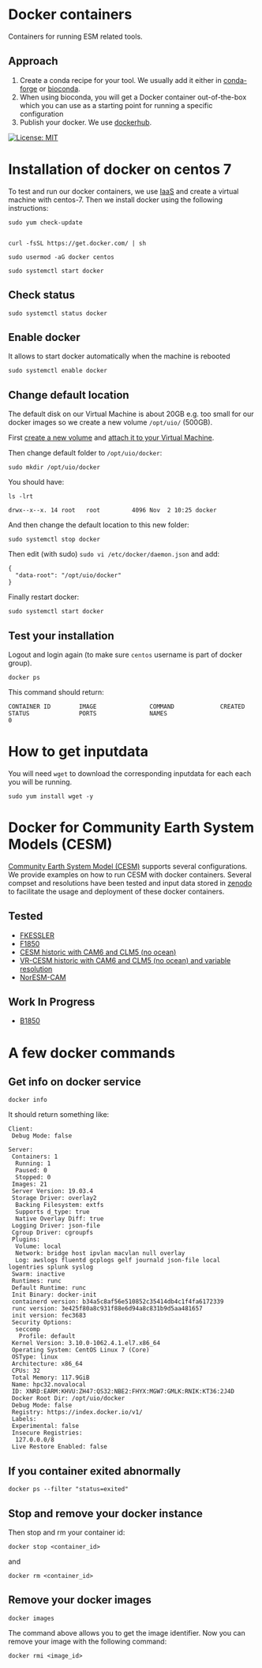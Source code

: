 # Docker containers

Containers for running ESM related tools.

## Approach

1. Create a conda recipe for your tool. We usually add it either in [conda-forge](https://conda-forge.org/) or [bioconda](https://bioconda.github.io/).
2. When using bioconda, you will get a Docker container out-of-the-box which you can use as a starting point for running a specific configuration
3. Publish your docker. We use [dockerhub](https://hub.docker.com/).

[![License: MIT](https://img.shields.io/badge/License-MIT-yellow.svg)](https://opensource.org/licenses/MIT)

# Installation of docker on centos 7

To test and run our docker containers, we use [IaaS](http://docs.uh-iaas.no/en/latest/) and create a virtual machine with centos-7. Then we install docker using the following instructions:

```
sudo yum check-update


curl -fsSL https://get.docker.com/ | sh

sudo usermod -aG docker centos

sudo systemctl start docker
```

## Check status

```
sudo systemctl status docker
```

## Enable docker 

It allows to start docker automatically when the machine is rebooted

```
sudo systemctl enable docker
```

## Change default location

The default disk on our Virtual Machine is about 20GB e.g. too small for our docker images so we create a new volume `/opt/uio/` (500GB).

First [create a new volume](http://docs.uh-iaas.no/en/latest/manage-volumes.html#create-a-volume) and [attach it to your Virtual Machine](http://docs.uh-iaas.no/en/latest/manage-volumes.html#attach-a-volume-to-a-virtual-machine).

Then change default folder to `/opt/uio/docker`:

```
sudo mkdir /opt/uio/docker
```

You should have:

```
ls -lrt 

drwx--x--x. 14 root   root         4096 Nov  2 10:25 docker
```

And then change the default location to this new folder:

```
sudo systemctl stop docker
```

Then edit (with sudo) `sudo vi /etc/docker/daemon.json` and add:

```
{
  "data-root": "/opt/uio/docker"
}
```

Finally restart docker:

```
sudo systemctl start docker
```
## Test your installation

Logout and login again (to make sure `centos` username is part of docker group).

```
docker ps
```
This command should return:

```
CONTAINER ID        IMAGE               COMMAND             CREATED             STATUS              PORTS               NAMES
0
```

# How to get inputdata

You will need `wget` to download the corresponding inputdata for each each you will be running.

```
sudo yum install wget -y
```

# Docker for Community Earth System Models (CESM) 

[Community Earth System Model (CESM)](http://www.cesm.ucar.edu/models/) supports several configurations. We provide examples on how to run CESM with docker containers. Several compset and resolutions have been tested and input data stored in [zenodo](https://zenodo.org/) to facilitate the usage and deployment of these docker containers.

## Tested

- [FKESSLER](https://github.com/NordicESMhub/fkessler_docker)
- [F1850](https://github.com/NordicESMhub/F1850_docker)
- [CESM historic with CAM6 and CLM5 (no ocean)](https://github.com/NordicESMhub/hc6l5_docker)
- [VR-CESM historic with CAM6 and CLM5 (no ocean) and variable resolution](https://github.com/NordicESMhub/VR-CESM_docker)
- [NorESM-CAM](https://github.com/NorESMhub/NorESM_docker)

## Work In Progress

- [B1850](https://github.com/NordicESMhub/B1850_docker)

# A few docker commands

## Get info on docker service

```
docker info
```

It should return something like:

```
Client:
 Debug Mode: false

Server:
 Containers: 1
  Running: 1
  Paused: 0
  Stopped: 0
 Images: 21
 Server Version: 19.03.4
 Storage Driver: overlay2
  Backing Filesystem: extfs
  Supports d_type: true
  Native Overlay Diff: true
 Logging Driver: json-file
 Cgroup Driver: cgroupfs
 Plugins:
  Volume: local
  Network: bridge host ipvlan macvlan null overlay
  Log: awslogs fluentd gcplogs gelf journald json-file local logentries splunk syslog
 Swarm: inactive
 Runtimes: runc
 Default Runtime: runc
 Init Binary: docker-init
 containerd version: b34a5c8af56e510852c35414db4c1f4fa6172339
 runc version: 3e425f80a8c931f88e6d94a8c831b9d5aa481657
 init version: fec3683
 Security Options:
  seccomp
   Profile: default
 Kernel Version: 3.10.0-1062.4.1.el7.x86_64
 Operating System: CentOS Linux 7 (Core)
 OSType: linux
 Architecture: x86_64
 CPUs: 32
 Total Memory: 117.9GiB
 Name: hpc32.novalocal
 ID: XNRD:EARM:KHVU:ZH47:QS32:NBE2:FHYX:MGW7:GMLK:RNIK:KT36:2J4D
 Docker Root Dir: /opt/uio/docker
 Debug Mode: false
 Registry: https://index.docker.io/v1/
 Labels:
 Experimental: false
 Insecure Registries:
  127.0.0.0/8
 Live Restore Enabled: false
 ```
## If you container exited abnormally

```
docker ps --filter "status=exited"
```

## Stop and remove your docker instance

Then stop and rm your container id:

```
docker stop <container_id>
```

and

```
docker rm <container_id>
```

## Remove your docker images

```
docker images
```

The command above allows you to get the image identifier. Now you can remove your image with the following command:

```
docker rmi <image_id>
```


